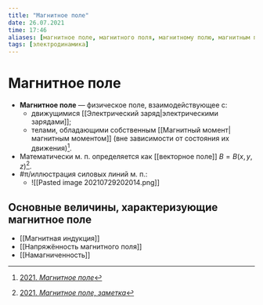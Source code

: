```yaml
---
title: "Магнитное поле"
date: 26.07.2021
time: 17:46
aliases: [магнитное поле, магнитного поля, магнитному полю, магнитным полем, магнитном поле]
tags: [электродинамика]
---
```


# Магнитное поле

- **Магнитное поле** — физическое поле, взаимодействующее с:
	- движущимися [[Электрический заряд|электрическими зарядами]];
	- телами, обладающими собственным [[Магнитный момент|магнитным моментом]] (вне зависимости от состояния их движения)[^1].
- Математически м. п. определяется как [[векторное поле]] $B=B(x,y,z)$[^2].
- #π/иллюстрация силовых линий м. п.:
	- ![[Pasted image 20210729202014.png]]

## Основные величины, характеризующие магнитное поле 

- [[Магнитная индукция]]
- [[Напряжённость магнитного поля]]
- [[Намагниченность]]


[^1]: [2021. *Магнитное поле*](zotero://select/items/1_LHIEK5ST)
[^2]: [2021. *Магнитное поле, заметка*](zotero://select/items/1_SZ596JDG)